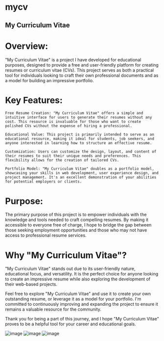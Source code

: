 # mycv


## My Curriculum Vitae

# Overview:
"My Curriculum Vitae" is a project I have developed for educational purposes, designed to provide a free and user-friendly platform for creating resumes or curriculum vitae (CVs). This project serves as both a practical tool for individuals looking to craft their own professional documents and as a model for building an impressive portfolio.

# Key Features:

    Free Resume Creation: "My Curriculum Vitae" offers a simple and intuitive interface for users to generate their resumes without any cost. This resource is invaluable for those who want to create polished CVs without the expense of hiring a professional.

    Educational Value: This project is primarily intended to serve as an educational resource, making it ideal for students, job seekers, and anyone interested in learning how to structure an effective resume.

    Customization: Users can customize the design, layout, and content of their resumes to suit their unique needs and preferences. This flexibility allows for the creation of tailored CVs.

    Portfolio Model: "My Curriculum Vitae" doubles as a portfolio model, showcasing your skills in web development, user experience design, and project management. It's an excellent demonstration of your abilities for potential employers or clients.

# Purpose:
The primary purpose of this project is to empower individuals with the knowledge and tools needed to craft compelling resumes. By making it accessible to everyone free of charge, I hope to bridge the gap between those seeking employment opportunities and those who may not have access to professional resume services.

# Why "My Curriculum Vitae"?
"My Curriculum Vitae" stands out due to its user-friendly nature, educational focus, and versatility. It is the perfect choice for anyone looking to create an impressive resume while also exploring the development of their web-based projects.

Feel free to explore "My Curriculum Vitae" and use it to create your own outstanding resume, or leverage it as a model for your portfolio. I'm committed to continuously improving and expanding the project to ensure it remains a valuable resource for the community.

Thank you for being a part of this journey, and I hope "My Curriculum Vitae" proves to be a helpful tool for your career and educational goals.

![image](https://github.com/ElcioLS/mycv/assets/89614792/c0242232-eee2-465f-841f-ddfb5e21931b)
![image](https://github.com/ElcioLS/mycv/assets/89614792/12990e5a-f168-4025-b4ad-0444cb15278c)
![image](https://github.com/ElcioLS/mycv/assets/89614792/582f148b-21b0-4a6e-a2d0-3faa93fe25c8)
